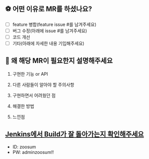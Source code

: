 ## ⚽ 어떤 이유로 MR를 하셨나요?

- [ ] feature 병합(feature issue #를 남겨주세요)
- [ ] 버그 수정(아래에 issue #를 남겨주세요)
- [ ] 코드 개선
- [ ] 기타(아래에 자세한 내용 기입해주세요)

## 📣 왜 해당 MR이 필요한지 설명해주세요

1. 구현한 기능 or API

2. 다른 사람들이 알아야 할 주의사항

3. 구현하면서 어려웠던 점

4. 해결한 방법

5. 느낀점

## [Jenkins에서 Build가 잘 돌아가는지 확인해주세요](http://www.zoosum.co.kr:9090/job/B102-BE-MERGE-OPEN/)
- ID: zoosum
- PW: adminzoosum!!
